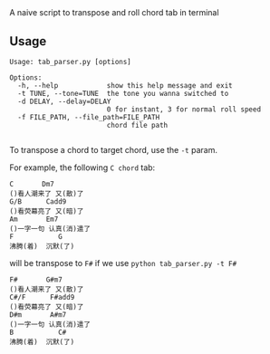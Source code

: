 ## 
A naive script to transpose and roll chord tab in terminal

## Usage
```
Usage: tab_parser.py [options]

Options:
  -h, --help            show this help message and exit
  -t TUNE, --tone=TUNE  the tone you wanna switched to
  -d DELAY, --delay=DELAY
                        0 for instant, 3 for normal roll speed
  -f FILE_PATH, --file_path=FILE_PATH
                        chord file path


```

To transpose a chord to target chord, use the `-t` param.

For example, the following `C chord` tab:

```
C       Dm7
()看人潮来了 又(散)了
G/B      Cadd9
()看荧幕亮了 又(暗)了
Am       Em7
()一字一句 认真(消)遣了
F           G
沸腾(着)  沉默(了)
```

will be transpose to `F#` if we use `python tab_parser.py -t F#`

```
F#       G#m7
()看人潮来了 又(散)了
C#/F      F#add9
()看荧幕亮了 又(暗)了
D#m       A#m7
()一字一句 认真(消)遣了
B           C#
沸腾(着)  沉默(了)
```